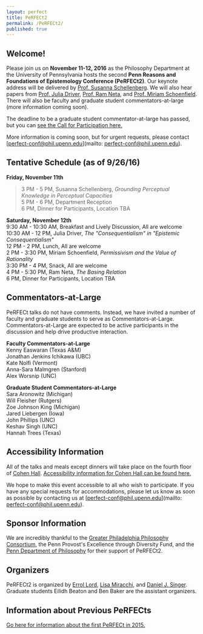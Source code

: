 ```yaml
---
layout: perfect
title: PeRFECt2
permalink: /PeRFECt2/
published: true
---
```

## Welcome!

Please join us on **November 11-12, 2016** as the Philosophy Department at the University of Pennsylvania hosts the second **Penn Reasons and Foundations of Epistemology Conference (PeRFECt2)**. Our keynote address will be delivered by [Prof. Susanna Schellenberg](http://www.susannaschellenberg.org/). We will also hear papers from [Prof. Julia Driver](https://pages.wustl.edu/jdriver), [Prof. Ram Neta](http://philosophy.unc.edu/people/ram-neta/), and [Prof. Miriam Schoenfield](http://www.miriamschoenfield.com/). There will also be faculty and graduate student commentators-at-large (more information coming soon).

The deadline to be a graduate student commentator-at-large has passed, but you can [see the Call for Participation here.](http://philevents.org/event/show/24990)

More information is coming soon, but for urgent requests, please contact [perfect-conf@phil.upenn.edu](mailto: perfect-conf@phil.upenn.edu).

## Tentative Schedule (as of 9/26/16) 
**Friday, November 11th**  
> 3 PM - 5 PM, Susanna Schellenberg, _Grounding Perceptual Knowledge in Perceptual Capacities_  
>5 PM - 6 PM, Department Reception  
6 PM, Dinner for Participants, Location TBA  

**Saturday, November 12th**  
9:30 AM - 10:30 AM, Breakfast and Lively Discussion, All are welcome  
10:30 AM - 12 PM, Julia Driver, _The "Consequentialism" in "Epistemic Consequentialism"_  
12 PM - 2 PM, Lunch, All are welcome  
2 PM - 3:30 PM, Miriam Schoenfield, _Permissivism and the Value of Rationality_  
3:30 PM - 4 PM, Snack, All are welcome  
4 PM - 5:30 PM, Ram Neta, _The Basing Relation_  
6 PM, Dinner for Participants, Location TBA  

## Commentators-at-Large
PeRFECt talks do not have comments.  Instead, we have invited a number of faculty and graduate students to serve as Commentators-at-Large.  Commentators-at-Large are expected to be active participants in the discussion and help drive productive interaction.

**Faculty Commentators-at-Large**  
Kenny Easwaran (Texas A&M)  
Jonathan Jenkins Ichikawa (UBC)  
Kate Nolfi (Vermont)  
Anna-Sara Malmgren (Stanford)  
Alex Worsnip (UNC)  

**Graduate Student Commentators-at-Large**  
Sara Aronowitz (Michigan)  
Will Fleisher (Rutgers)  
Zoe Johnson King (Michigan)  
Jared Liebergen (Iowa)  
John Phillips (UNC)  
Keshav Singh (UNC)  
Hannah Trees (Texas)  

## Accessibility Information
All of the talks and meals except dinners will take place on the fourth floor of [Cohen Hall](http://www.facilities.upenn.edu/maps/locations/cohen-hall-claudia).  [Accessibility information for Cohen Hall can be found here.](http://www.facilities.upenn.edu/sites/default/files/pennaccess/PA0310-CohenHall.pdf)

We hope to make this event accessible to all who wish to participate.  If you have any special requests for accommodations, please let us know as soon as possible by contacting us at [perfect-conf@phil.upenn.edu](mailto: perfect-conf@phil.upenn.edu).

## Sponsor Information
We are incredibly thankful to the [Greater Philadelphia Philosophy Consortium](http://www.thegppc.org/), the Penn Provost's Excellence through Diversity Fund, and the [Penn Department of Philosophy](https://philosophy.sas.upenn.edu/) for their support of PeRFECt2.

## Organizers
PeRFECt2 is organized by [Errol Lord](http://www.errol-lord.com/), [Lisa Miracchi](http://miracchi.wix.com/lisamiracchi), and [Daniel J. Singer](http://www.danieljsinger.com/).  Graduate students Eilidh Beaton and Ben Baker are the assistant organizers.

## Information about Previous PeRFECts
[Go here for information about the first PeRFECt in 2015.](http://www.phil.upenn.edu/~singerd/PeRFECt15.html)

